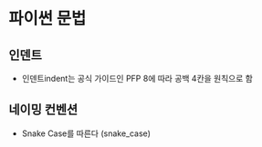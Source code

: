 # 파이썬 문법

## 인덴트
* 인덴트indent는 공식 가이드인 PFP 8에 따라 공백 4칸을 원칙으로 함

## 네이밍 컨벤션
* Snake Case를 따른다 (snake_case)